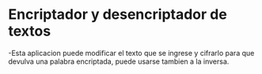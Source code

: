 <h1>Encriptador y desencriptador de textos</h1>

-Esta aplicacion puede modificar el texto que se ingrese y cifrarlo para que devulva una palabra encriptada, puede usarse tambien a la inversa.
